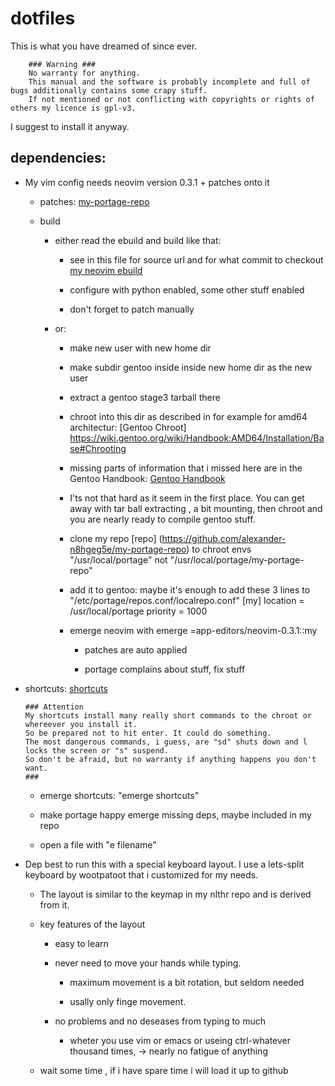 # dotfiles
This is what you have dreamed of since ever.

        ### Warning ###
        No warranty for anything.
        This manual and the software is probably incomplete and full of bugs additionally contains some crapy stuff.
        If not mentioned or not conflicting with copyrights or rights of others my licence is gpl-v3.

I suggest to install it anyway.

## dependencies:

* My vim config needs neovim version 0.3.1 + patches onto it

  * patches:  [my-portage-repo](https://github.com/alexander-n8hgeg5e/my-portage-repo/app-editors/neovim/files/)
 
  * build
 
    * either read the ebuild and build like that:

      * see in this file for source url and for what commit to checkout
         [my neovim ebuild](https://github.com/alexander-n8hgeg5e/my-portage-repo/app-editors/neovim/neovim-0.3.1.ebuild)
  
      * configure with python enabled, some other stuff enabled
      
      * don't forget to patch manually
  
    * or:
  
      * make new user with new home dir
  
      * make subdir gentoo inside inside new home dir as the new user
  
      * extract a gentoo stage3 tarball there
  
      * chroot into this dir as described in for example for amd64 architectur:
             [Gentoo Chroot] https://wiki.gentoo.org/wiki/Handbook:AMD64/Installation/Base#Chrooting
  
      * missing parts of information that i missed here are in the Gentoo Handbook:
             [Gentoo Handbook](https://wiki.gentoo.org/wiki/Handbook:Main_Page)
  
      * I'ts not that hard as it seem in the first place.
        You can get away with tar ball extracting , a bit mounting, then chroot
        and you are nearly ready to compile gentoo stuff.
  
      * clone my repo [repo] (https://github.com/alexander-n8hgeg5e/my-portage-repo) to chroot envs "/usr/local/portage" not "/usr/local/portage/my-portage-repo"
  
      * add it to gentoo:
        maybe it's enough to add these 3 lines to 
        "/etc/portage/repos.conf/localrepo.conf"
            [my]
            location = /usr/local/portage
            priority = 1000
  
      * emerge neovim with emerge =app-editors/neovim-0.3.1::my
  
        * patches are auto applied
  
        * portage complains about stuff, fix stuff
  
* shortcuts: [shortcuts](https://github.com/alexander-n8hgeg5e/shortcuts)

      ### Attention
      My shortcuts install many really short commands to the chroot or whereever you install it.
      So be prepared not to hit enter. It could do something.
      The most dangerous commands, i guess, are "sd" shuts down and l locks the screen or "s" suspend.
      So don't be afraid, but no warranty if anything happens you don't want.
      ###

  * emerge shortcuts: "emerge shortcuts"

  * make portage happy emerge missing deps, maybe included in my repo

  * open a file with "e filename"

* Dep best to run this with a special keyboard layout. I use a lets-split keyboard by wootpatoot that i customized for my needs.

  * The layout is similar to the keymap in my nlthr repo and is derived from it.

  * key features of the layout

    * easy to learn
  
    * never need to move your hands while typing.
  
      * maximum movement is a bit rotation, but seldom needed
  
      * usally only finge movement.
  
    * no problems and no deseases from typing to much
  
      * wheter you use vim or emacs or 
        useing ctrl-whatever thousand times,
        -> nearly no fatigue of anything
  
  * wait some time , if i have spare time i will load it up to github 
